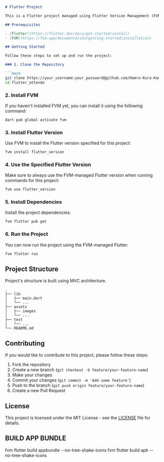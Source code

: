 ```markdown
# Flutter Project

This is a Flutter project managed using Flutter Version Management (FVM).

## Prerequisites

- [Flutter](https://flutter.dev/docs/get-started/install)
- [FVM](https://fvm.app/documentation/getting-started/installation)

## Getting Started

Follow these steps to set up and run the project:

### 1. Clone the Repository

```bash
git clone https://your_username:your_password@github.com/Hamro-Kura-Kani/flutter_attendo.git
cd flutter_attendo
```

### 2. Install FVM

If you haven't installed FVM yet, you can install it using the following command:

```bash
dart pub global activate fvm
```

### 3. Install Flutter Version

Use FVM to install the Flutter version specified for this project:

```bash
fvm install flutter_version
```

### 4. Use the Specified Flutter Version

Make sure to always use the FVM-managed Flutter version when running commands for this project:

```bash
fvm use flutter_version
```

### 5. Install Dependencies

Install the project dependencies:

```bash
fvm flutter pub get
```

### 6. Run the Project

You can now run the project using the FVM-managed Flutter:

```bash
fvm flutter run
```

## Project Structure

Project's structure is built using MVC architecture.

```plaintext
.
├── lib
│   ├── main.dart
│   └── ...
├── assets
│   ├── images
│   └── ...
├── test
│   └── ...
└── README.md
```

## Contributing

If you would like to contribute to this project, please follow these steps:

1. Fork the repository
2. Create a new branch (`git checkout -b feature/your-feature-name`)
3. Make your changes
4. Commit your changes (`git commit -m 'Add some feature'`)
5. Push to the branch (`git push origin feature/your-feature-name`)
6. Create a new Pull Request

## License

This project is licensed under the MIT License - see the [LICENSE](LICENSE) file for details.

##  BUILD APP BUNDLE
fvm flutter build appbundle --no-tree-shake-icons
fvm flutter build apk --no-tree-shake-icons
